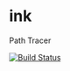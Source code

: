 # ink
Path Tracer

[![Build Status](https://travis-ci.org/aroille/ink.svg?branch=master)](https://travis-ci.org/aroille/ink)

